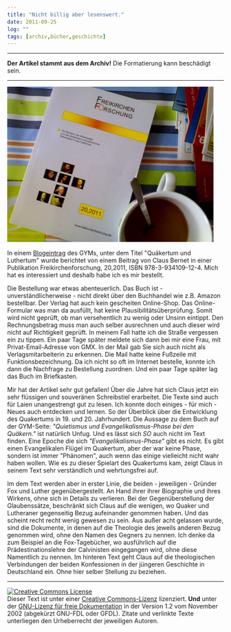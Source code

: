 ```yaml
---
title: "Nicht billig aber lesenswert."
date: 2011-09-25
log: ""
tags: [archiv,bücher,geschichte]
---
```

<hr><b>Der Artikel stammt aus dem Archiv!</b> Die Formatierung kann beschädigt sein.<hr>


![cover_freikirchenforschung.jpg](cover_freikirchenforschung.jpg)


In einem <a href="http://www.rgdf.de//index.php?option=com_content&amp;task=view&amp;id=171&amp;Itemid=33">Blogeintrag</a> des GYMs, unter dem Titel &quot;Qu&auml;kertum und Luthertum&quot; wurde berichtet von einem Beitrag von Claus Bernet  in einer Publikation Freikirchenforschung, 20,2011, ISBN 978-3-934109-12-4. Mich hat es interessiert und deshalb habe ich es mir bestellt.

Die Bestellung war etwas abenteuerlich. Das Buch ist - unverst&auml;ndlicherweise - nicht direkt &uuml;ber den Buchhandel wie z.B. Amazon bestellbar. Der Verlag hat auch kein gescheiten Online-Shop. Das Online-Formular was man da ausf&uuml;llt, hat keine Plausibilit&auml;ts&uuml;berpr&uuml;fung. Somit wird nicht gepr&uuml;ft, ob man versehentlich zu wenig oder Unsinn eintippt. Den Rechnungsbetrag muss man auch selber ausrechnen und auch dieser wird nicht auf Richtigkeit gepr&uuml;ft. In meinem Fall hatte ich die Stra&szlig;e vergessen ein zu tippen. Ein paar Tage sp&auml;ter meldete sich dann bei mir eine Frau, mit Privat-Email-Adresse von GMX. In der Mail gab Sie sich auch nicht als Verlagsmitarbeiterin zu erkennen. Die Mail hatte keine Fu&szlig;zeile mit Funktionsbezeichnung. Da ich nicht so oft im Internet bestelle, konnte ich dann die Nachfrage zu Bestellung zuordnen. Und ein paar Tage sp&auml;ter lag das Buch im Briefkasten.

Mir hat der Artikel sehr gut gefallen! &Uuml;ber die Jahre hat sich Claus jetzt ein sehr fl&uuml;ssigen und souver&auml;nen Schreibstiel erarbeitet. Die Texte sind auch f&uuml;r Laien unangestrengt gut zu lesen. Ich konnte doch einiges - f&uuml;r mich - Neues auch entdecken und lernen. So der &Uuml;berblick &uuml;ber die Entwicklung des Quakertums in 19. und 20. Jahrhundert. Die Aussage zu dem Buch auf der GYM-Seite: <i>&quot;Quietismus und Evangelikalismus-Phase bei den Qu&auml;kern.&quot;</i> ist nat&uuml;rlich Unfug. Und es l&auml;sst sich <i>SO</i> auch nicht im Text finden. Eine Epoche die sich <i>&quot;Evangelikalismus-Phase&quot;</i> gibt es nicht. Es gibt einen Evangelikalen Fl&uuml;gel im Quakertum, aber der war keine Phase, sondern ist immer &quot;Ph&auml;nomen&quot;, auch wenn das einige vielleicht nicht wahr haben wollen. Wie es zu dieser Spielart des Quakertums kam, zeigt Claus in seinem Text sehr verst&auml;ndlich und wehrtungsfrei auf.

Im dem Text werden aber in erster Linie, die beiden - jeweiligen - Gr&uuml;nder Fox und Luther gegen&uuml;bergestellt. An Hand ihrer ihrer Biographie und ihres Wirkens, ohne sich in Details zu verlieren. Bei der Gegen&uuml;berstellung der Glaubenss&auml;tze, beschr&auml;nkt sich Claus auf die wenigen, wo Quaker und Lutheraner gegenseitig Bezug aufeinander genommen haben. Und das scheint recht recht wenig gewesen zu sein. Aus au&szlig;er acht gelassen wurde, sind die Dokumente, in denen auf die Theologie des jeweils anderen Bezug genommen wird, ohne den Namen des Gegners zu nennen. Ich denke da zum Beispiel an die Fox-Tageb&uuml;cher, wo ausf&uuml;hrlich auf die Pr&auml;destinationslehre der Calvinisten eingegangen wird, ohne diese Namentlich zu nennen. Im hinteren Text geht Claus auf die theologischen Verbindungen der beiden Konfessionen in der j&uuml;ngeren Geschichte in Deutschland ein. Ohne hier selber Stellung zu beziehen.


<hr />
<p><a href="http://creativecommons.org/licenses/by-sa/3.0/de/" rel="license"><img src="http://i.creativecommons.org/l/by-sa/3.0/de/88x31.png" style="border-width: 0pt;" alt="Creative Commons License" /></a><br />
Dieser <span rel="dc:type" href="http://purl.org/dc/dcmitype/Text" xmlns:dc="http://purl.org/dc/elements/1.1/">Text</span> ist unter einer <a href="http://creativecommons.org/licenses/by-sa/3.0/de/" rel="license">Creative Commons-Lizenz</a> lizenziert. <b>Und</b> unter der <a href="http://de.wikipedia.org/wiki/GFDL">GNU-Lizenz f&uuml;r freie Dokumentation</a> in der Version 1.2 vom November 2002 (abgek&uuml;rzt GNU-FDL oder GFDL). Zitate und verlinkte Texte unterliegen den Urheberrecht der jeweiligen Autoren.</p>
